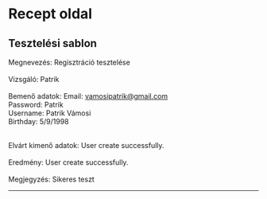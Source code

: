 # Recept oldal

Tesztelési sablon
---
Megnevezés: Regisztráció tesztelése </br>
 </br>
Vizsgáló: Patrik</br>
 </br>
Bemenő adatok: Email: vamosipatrik@gmail.com </br>
                Password: Patrik  </br>
                Username: Patrik Vámosi  </br>
                Birthday: 5/9/1998  </br>

 </br>
Elvárt kimenő adatok: User create successfully. </br>
 </br>
Eredmény:  User create successfully.</br>
 </br>
Megjegyzés:  Sikeres teszt </br>

---
